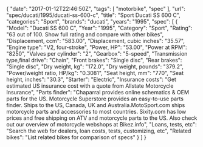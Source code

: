 {
    "date": "2017-01-12T22:46:50Z",
    "tags": [
        "motorbike",
        "spec"
    ],
    "url": "spec\/ducati\/1995\/ducati-ss-600-c",
    "title": "Sport Ducati SS 600 C",
    "categories": "Sport",
    "brands": "ducati",
    "years": "1995",
    "spec": [
        {
            "Model": "Ducati SS 600 C",
            "Year": "1995",
            "Category": "Sport",
            "Rating": "63 out of 100. Show full rating and compare with other bikes",
            "Displacement, ccm": "583.00",
            "Displacement, cubic inches": "35.57",
            "Engine type": "V2, four-stroke",
            "Power, HP": "53.00",
            "Power at RPM": "8250",
            "Valves per cylinder": "2",
            "Gearbox": "5-speed",
            "Transmission type,final drive": "Chain",
            "Front brakes": "Single disc",
            "Rear brakes": "Single disc",
            "Dry weight, kg": "172.0",
            "Dry weight, pounds": "379.2",
            "Power\/weight ratio, HP\/kg": "0.3081",
            "Seat height, mm": "770",
            "Seat height, inches": "30.3",
            "Starter": "Electric",
            "Insurance costs": "Get estimated US insurance cost with a quote from Allstate Motorcycle Insurance",
            "Parts finder": "Chaparral provides online schematics & OEM parts for the US.   Motorcycle Superstore provides an easy-to-use parts finder. Ships to the US, Canada, UK and Australia.MotoSport.com ships motorcycle parts and accessories to most countries.    Sixity.com has low prices and free shipping on ATV and motorcycle parts to the US. Also check out our overview of motorcycle webshops at Bikez.info",
            "Loans, tests, etc": "Search the web for dealers, loan costs, tests, customizing, etc",
            "Related bikes": "List related bikes for comparison of specs"
        }
    ]
}